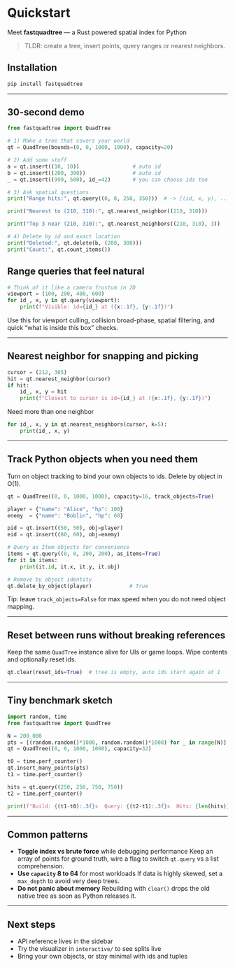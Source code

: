 # Quickstart

Meet **fastquadtree** — a Rust powered spatial index for Python

> TLDR: create a tree, insert points, query ranges or nearest neighbors.

## Installation

```bash
pip install fastquadtree
```

---

## 30-second demo

```python
from fastquadtree import QuadTree

# 1) Make a tree that covers your world
qt = QuadTree(bounds=(0, 0, 1000, 1000), capacity=20)

# 2) Add some stuff
a = qt.insert((10, 10))                 # auto id
b = qt.insert((200, 300))               # auto id
_ = qt.insert((999, 500), id_=42)       # you can choose ids too

# 3) Ask spatial questions
print("Range hits:", qt.query((0, 0, 250, 350)))  # -> [(id, x, y), ...]

print("Nearest to (210, 310):", qt.nearest_neighbor((210, 310)))

print("Top 3 near (210, 310):", qt.nearest_neighbors((210, 310), 3))

# 4) Delete by id and exact location
print("Deleted:", qt.delete(b, (200, 300)))
print("Count:", qt.count_items())
```

## Range queries that feel natural

```python
# Think of it like a camera frustum in 2D
viewport = (100, 200, 400, 600)
for id_, x, y in qt.query(viewport):
    print(f"Visible: id={id_} at ({x:.1f}, {y:.1f})")
```

Use this for viewport culling, collision broad-phase, spatial filtering, and quick “what is inside this box” checks.

---

## Nearest neighbor for snapping and picking

```python
cursor = (212, 305)
hit = qt.nearest_neighbor(cursor)
if hit:
    id_, x, y = hit
    print(f"Closest to cursor is id={id_} at ({x:.1f}, {y:.1f})")
```

Need more than one neighbor

```python
for id_, x, y in qt.nearest_neighbors(cursor, k=5):
    print(id_, x, y)
```

---

## Track Python objects when you need them

Turn on object tracking to bind your own objects to ids. Delete by object in O(1).

```python
qt = QuadTree((0, 0, 1000, 1000), capacity=16, track_objects=True)

player = {"name": "Alice", "hp": 100}
enemy  = {"name": "Boblin", "hp": 60}

pid = qt.insert((50, 50), obj=player)
eid = qt.insert((80, 60), obj=enemy)

# Query as Item objects for convenience
items = qt.query((0, 0, 200, 200), as_items=True)
for it in items:
    print(it.id, it.x, it.y, it.obj)

# Remove by object identity
qt.delete_by_object(player)            # True
```

Tip: leave `track_objects=False` for max speed when you do not need object mapping.

---

## Reset between runs without breaking references

Keep the same `QuadTree` instance alive for UIs or game loops. Wipe contents and optionally reset ids.

```python
qt.clear(reset_ids=True)  # tree is empty, auto ids start again at 1
```

---

## Tiny benchmark sketch

```python
import random, time
from fastquadtree import QuadTree

N = 200_000
pts = [(random.random()*1000, random.random()*1000) for _ in range(N)]
qt = QuadTree((0, 0, 1000, 1000), capacity=32)

t0 = time.perf_counter()
qt.insert_many_points(pts)
t1 = time.perf_counter()

hits = qt.query((250, 250, 750, 750))
t2 = time.perf_counter()

print(f"Build: {(t1-t0):.3f}s  Query: {(t2-t1):.3f}s  Hits: {len(hits)}")
```

---

## Common patterns

* **Toggle index vs brute force** while debugging performance
  Keep an array of points for ground truth, wire a flag to switch `qt.query` vs a list comprehension.
* **Use `capacity` 8 to 64** for most workloads
  If data is highly skewed, set a `max_depth` to avoid very deep trees.
* **Do not panic about memory**
  Rebuilding with `clear()` drops the old native tree as soon as Python releases it.

---

## Next steps

* API reference lives in the sidebar
* Try the visualizer in `interactive/` to see splits live
* Bring your own objects, or stay minimal with ids and tuples

